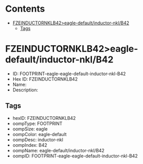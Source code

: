 



Contents
========

* [FZEINDUCTORNKLB42>eagle-default/inductor-nkl/B42](#fzeinductornklb42eagle-defaultinductor-nklb42)
	* [Tags](#tags)

# FZEINDUCTORNKLB42>eagle-default/inductor-nkl/B42

- ID: FOOTPRINT-eagle-eagle-default-inductor-nkl-B42
- Hex ID: FZEINDUCTORNKLB42
- Name: 
- Description: 

## Tags

- hexID: FZEINDUCTORNKLB42
- oompType: FOOTPRINT
- oompSize: eagle
- oompColor: eagle-default
- oompDesc: inductor-nkl
- oompIndex: B42
- oompName: eagle-default/inductor-nkl/B42
- oompID: FOOTPRINT-eagle-eagle-default-inductor-nkl-B42
